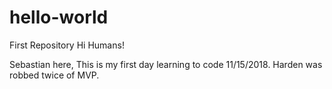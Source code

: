 # hello-world
First Repository
Hi Humans!

Sebastian here, This is my first day learning to code 11/15/2018.
Harden was robbed twice of MVP.
